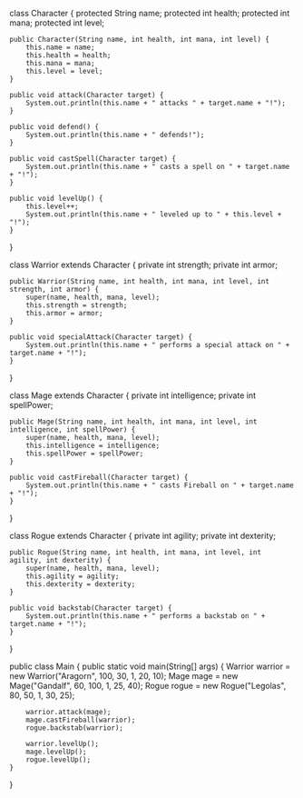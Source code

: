  class Character {
    protected String name;
    protected int health;
    protected int mana;
    protected int level;

    public Character(String name, int health, int mana, int level) {
        this.name = name;
        this.health = health;
        this.mana = mana;
        this.level = level;
    }

    public void attack(Character target) {
        System.out.println(this.name + " attacks " + target.name + "!");
    }

    public void defend() {
        System.out.println(this.name + " defends!");
    }

    public void castSpell(Character target) {
        System.out.println(this.name + " casts a spell on " + target.name + "!");
    }

    public void levelUp() {
        this.level++;
        System.out.println(this.name + " leveled up to " + this.level + "!");
    }
}


class Warrior extends Character {
    private int strength;
    private int armor;

    public Warrior(String name, int health, int mana, int level, int strength, int armor) {
        super(name, health, mana, level);
        this.strength = strength;
        this.armor = armor;
    }

    public void specialAttack(Character target) {
        System.out.println(this.name + " performs a special attack on " + target.name + "!");
    }
}


class Mage extends Character {
    private int intelligence;
    private int spellPower;

    public Mage(String name, int health, int mana, int level, int intelligence, int spellPower) {
        super(name, health, mana, level);
        this.intelligence = intelligence;
        this.spellPower = spellPower;
    }

    public void castFireball(Character target) {
        System.out.println(this.name + " casts Fireball on " + target.name + "!");
    }
}


class Rogue extends Character {
    private int agility;
    private int dexterity;

    public Rogue(String name, int health, int mana, int level, int agility, int dexterity) {
        super(name, health, mana, level);
        this.agility = agility;
        this.dexterity = dexterity;
    }

    public void backstab(Character target) {
        System.out.println(this.name + " performs a backstab on " + target.name + "!");
    }
}


public class Main {
    public static void main(String[] args) {
        Warrior warrior = new Warrior("Aragorn", 100, 30, 1, 20, 10);
        Mage mage = new Mage("Gandalf", 60, 100, 1, 25, 40);
        Rogue rogue = new Rogue("Legolas", 80, 50, 1, 30, 25);

        warrior.attack(mage);
        mage.castFireball(warrior);
        rogue.backstab(warrior);

        warrior.levelUp();
        mage.levelUp();
        rogue.levelUp();
    }
}
